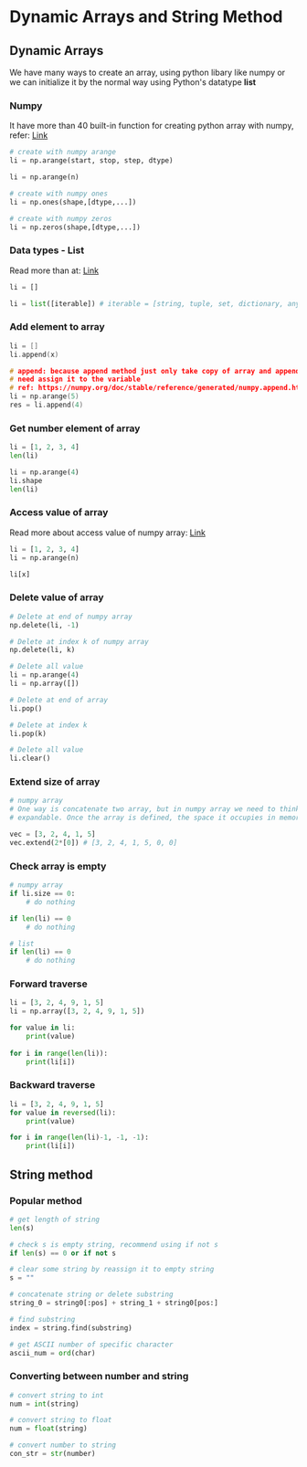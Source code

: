 # Dynamic Arrays and String Method
## Dynamic Arrays
We have many ways to create an array, using python libary like numpy or we can initialize it by the normal way using Python's datatype **list**

### Numpy
It have more than 40 built-in function for creating python array with numpy, refer: [Link](https://numpy.org/doc/stable/user/basics.creation.html#arrays-creation)
```python
# create with numpy arange
li = np.arange(start, stop, step, dtype)

li = np.arange(n)

# create with numpy ones
li = np.ones(shape,[dtype,...])

# create with numpy zeros
li = np.zeros(shape,[dtype,...])
```

### Data types - List
Read more than at: [Link](https://www.programiz.com/python-programming/methods/built-in/list)
```python
li = []

li = list([iterable]) # iterable = [string, tuple, set, dictionary, anything have iter,...]
```

### Add element to array
```c++
li = []
li.append(x)

# append: because append method just only take copy of array and append to that copy, so we 
# need assign it to the variable
# ref: https://numpy.org/doc/stable/reference/generated/numpy.append.html
li = np.arange(5)
res = li.append(4)
```


### Get number element of array
```python
li = [1, 2, 3, 4]
len(li)

li = np.arange(4)
li.shape
len(li)
```

### Access value of array
Read more about access value of numpy array: [Link](https://numpy.org/doc/stable/user/basics.indexing.html)
```python
li = [1, 2, 3, 4]
li = np.arange(n)

li[x]
```

### Delete value of array
```python
# Delete at end of numpy array
np.delete(li, -1)

# Delete at index k of numpy array
np.delete(li, k)

# Delete all value
li = np.arange(4)
li = np.array([])

# Delete at end of array
li.pop()

# Delete at index k
li.pop(k)

# Delete all value
li.clear()
```

### Extend size of array
```python
# numpy array
# One way is concatenate two array, but in numpy array we need to think that array are not 
# expandable. Once the array is defined, the space it occupies in memory

vec = [3, 2, 4, 1, 5]
vec.extend(2*[0]) # [3, 2, 4, 1, 5, 0, 0]

```

### Check array is empty
```python
# numpy array
if li.size == 0:
    # do nothing

if len(li) == 0
    # do nothing

# list
if len(li) == 0
    # do nothing
```

### Forward traverse
```python
li = [3, 2, 4, 9, 1, 5]
li = np.array([3, 2, 4, 9, 1, 5])

for value in li:
    print(value)
    
for i in range(len(li)):
    print(li[i])
```

### Backward traverse
```python
li = [3, 2, 4, 9, 1, 5]
for value in reversed(li):
    print(value)

for i in range(len(li)-1, -1, -1):
    print(li[i])
```

## String method
### Popular method
```python
# get length of string
len(s)

# check s is empty string, recommend using if not s
if len(s) == 0 or if not s

# clear some string by reassign it to empty string
s = ""

# concatenate string or delete substring
string_0 = string0[:pos] + string_1 + string0[pos:]

# find substring
index = string.find(substring)

# get ASCII number of specific character
ascii_num = ord(char)
```

### Converting between number and string
```python
# convert string to int
num = int(string)

# convert string to float
num = float(string)

# convert number to string
con_str = str(number)
```
